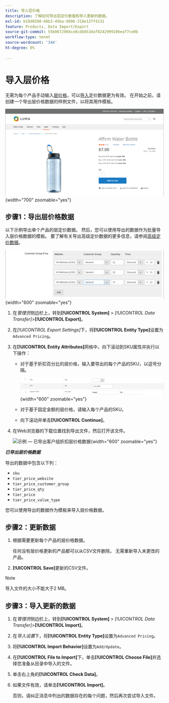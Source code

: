 ```yaml
---
title: 导入层价格
description: 了解如何导出层定价数据和导入更新的数据。
exl-id: b19d0208-68b3-45ba-9896-318e12ff4131
feature: Products, Data Import/Export
source-git-commit: 55b0672984ce8cdb853daf024299919beaf7ce0b
workflow-type: tm+mt
source-wordcount: '344'
ht-degree: 0%

---
```


# 导入层价格

无需为每个产品手动输入[层价格](../catalog/product-price-tier.md)，可以[导入](data-import.md)定价数据更为有效。 在开始之前，请创建一个导出层价格数据的样例文件，以将其用作模板。

![店面示例 — 分层定价](./assets/storefront-tier-pricing-water-bottle.png){width="700" zoomable="yes"}

## 步骤1：导出层价格数据

以下示例导出单个产品的层定价数据。 然后，您可以使用导出的数据作为批量导入层价格数据的模板。 要了解有关导出高级定价数据的更多信息，请参阅[高级定价数据](data-attributes-product.md#advanced-pricing-attributes)。

![产品分层定价](./assets/price-tier-customer-group-discount.png){width="600" zoomable="yes"}

1. 在&#x200B;_管理员_&#x200B;侧边栏上，转到&#x200B;**[!UICONTROL System]** > _[!UICONTROL Data Transfer]_>**[!UICONTROL Export]**。

1. 在&#x200B;_[!UICONTROL Export Settings]_&#x200B;下，将&#x200B;**[!UICONTROL Entity Type]**&#x200B;设置为`Advanced Pricing`。

1. 在&#x200B;**[!UICONTROL Entity Attributes]**&#x200B;网格中，向下滚动到SKU属性并执行以下操作：

   - 对于基于折扣百分比的层价格，输入要导出的每个产品的SKU，以逗号分隔。

     ![数据导出 — 产品SKU](./assets/price-tier-export-sku.png){width="600" zoomable="yes"}

   - 对于基于固定金额的层价格，请输入每个产品的SKU。

   - 向下滚动并单击&#x200B;**[!UICONTROL Continue]**。

1. 在Web浏览器的下载位置找到导出文件，然后打开该文件。

   ![示例 — 已导出客户组折扣层价格数据](./assets/price-tier-customer-group-discount-export.png){width="600" zoomable="yes"}

**_已导出层价格数据_**

导出的数据中包含以下列：

- `sku`
- `tier_price_website`
- `tier_price_customer_group`
- `tier_price_qty`
- `tier_price`
- `tier_price_value_type`

您可以使用导出的数据作为模板来导入层价格数据。

## 步骤2：更新数据

1. 根据需要更新每个产品的层价格数据。

   任何没有层价格更新的产品都可以从CSV文件删除。 无需重新导入未更改的产品。

1. **[!UICONTROL Save]**&#x200B;更新的CSV文件。

>[!NOTE]
>
>导入文件的大小不能大于2 MB。

## 步骤3：导入更新的数据

1. 在&#x200B;_管理员_&#x200B;侧边栏上，转到&#x200B;**[!UICONTROL System]** > _[!UICONTROL Data Transfer]_>**[!UICONTROL Import]**。

1. 在&#x200B;_导入设置_&#x200B;下，将&#x200B;**[!UICONTROL Entity Type]**&#x200B;设置为`Advanced Pricing`。

1. 将&#x200B;**[!UICONTROL Import Behavior]**&#x200B;设置为`Add/Update`。

1. 在&#x200B;**[!UICONTROL File to Import]**&#x200B;下，单击&#x200B;**[!UICONTROL Choose File]**&#x200B;并选择您准备从目录中导入的文件。

1. 单击右上角的&#x200B;**[!UICONTROL Check Data]**。

1. 如果文件有效，请单击&#x200B;**[!UICONTROL Import]**。

   否则，请纠正消息中列出的数据存在的每个问题，然后再次尝试导入文件。
